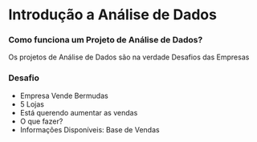 # Introdução a Análise de Dados

### Como funciona um Projeto de Análise de Dados?

Os projetos de Análise de Dados são na verdade Desafios das Empresas

### Desafio

- Empresa Vende Bermudas
- 5 Lojas
- Está querendo aumentar as vendas
- O que fazer?
- Informações Disponíveis: Base de Vendas
